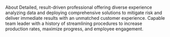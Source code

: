 About
Detailed, result-driven professional offering diverse experience analyzing data and deploying comprehensive solutions to mitigate risk and deliver immediate results with an unmatched customer experience. Capable team leader with a history of streamlining procedures to increase production rates, maximize progress, and employee engagement.
